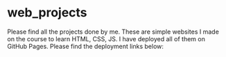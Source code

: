 # web_projects

Please find all the projects done by me. These are simple websites I made on the course to learn HTML, CSS, JS. I have deployed all of them on GitHub Pages. Please find the deployment links below: 

